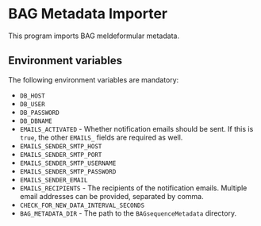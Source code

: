# BAG Metadata Importer

This program imports BAG meldeformular metadata.


## Environment variables

The following environment variables are mandatory:

* `DB_HOST`
* `DB_USER`
* `DB_PASSWORD`
* `DB_DBNAME`
* `EMAILS_ACTIVATED` - Whether notification emails should be sent. If this is `true`, the other `EMAILS_` fields are required as well.
* `EMAILS_SENDER_SMTP_HOST`
* `EMAILS_SENDER_SMTP_PORT`
* `EMAILS_SENDER_SMTP_USERNAME`
* `EMAILS_SENDER_SMTP_PASSWORD`
* `EMAILS_SENDER_EMAIL`
* `EMAILS_RECIPIENTS` - The recipients of the notification emails. Multiple email addresses can be provided, separated by comma.
* `CHECK_FOR_NEW_DATA_INTERVAL_SECONDS`
* `BAG_METADATA_DIR` - The path to the `BAGsequenceMetadata` directory.
